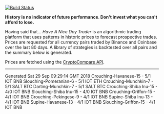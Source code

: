[![Build Status](https://travis-ci.org/deanturpin/handt.svg?branch=master)](https://travis-ci.org/deanturpin/handt)

**History is no indicator of future performance. Don't invest what you can't
afford to lose.**

Having said that... *Have A Nice Day Trader* is an algorithmic trading platform
that uses patterns in historic prices to forecast prospective trades. Prices
are requested for all currency pairs traded by Binance and Coinbase over the
last 80 days. A library of strategies is backtested over all pairs and the
summary below is generated.

Prices are fetched using the [CryptoCompare
API](https://min-api.cryptocompare.com/).

---

Generated Sat 29 Sep 09:29:14 GMT 2018
Crouching-Havanese-15 - 5/1 IOT BNB 
Slouching-Pomeranian-6 - 5/1 IOT ETH 
Crouching-Munchkin-7 - 5/1 SALT BTC 
Darting-Munchkin-7 - 5/1 SALT BTC 
Crouching-Shiba Inu-15 - 4/0 IOT BNB 
Slouching-Shiba Inu-15 - 4/0 IOT BNB 
Crouching-Griffon-15 - 4/1 IOT BNB 
Crouching-Pekingese-9 - 4/1 IOT BNB 
Supine-Shiba Inu-13 - 4/1 IOT BNB 
Supine-Havanese-13 - 4/1 IOT BNB 
Slouching-Griffon-15 - 4/1 IOT BNB 
